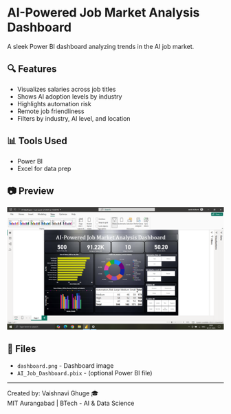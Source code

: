 # AI-Powered Job Market Analysis Dashboard

A sleek Power BI dashboard analyzing trends in the AI job market.

## 🔍 Features
- Visualizes salaries across job titles
- Shows AI adoption levels by industry
- Highlights automation risk
- Remote job friendliness
- Filters by industry, AI level, and location

## 📊 Tools Used
- Power BI
- Excel for data prep

## 📷 Preview

![Dashboard Preview](./dashboard.png)

## 📁 Files
- `dashboard.png` - Dashboard image
- `AI_Job_Dashboard.pbix` - (optional Power BI file)

---

Created by: Vaishnavi Ghuge 🎓  
MIT Aurangabad | BTech - AI & Data Science  

